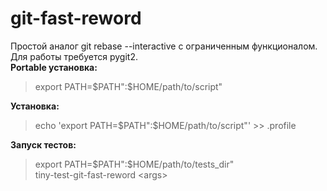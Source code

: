 # git-fast-reword
Простой аналог git rebase --interactive с ограниченным функционалом. 
Для работы требуется pygit2.  
**Portable установка:**  
> export PATH=$PATH":$HOME/path/to/script"  

**Установка:**  
> echo 'export PATH=$PATH":$HOME/path/to/script"' >> .profile  

**Запуск тестов:**
> export PATH=$PATH":$HOME/path/to/tests_dir"  
> tiny-test-git-fast-reword \<args>  

